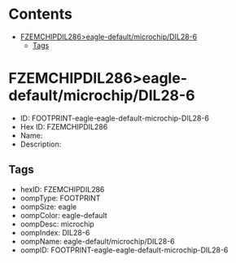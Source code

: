 



Contents
========

* [FZEMCHIPDIL286>eagle-default/microchip/DIL28-6](#fzemchipdil286eagle-defaultmicrochipdil28-6)
	* [Tags](#tags)

# FZEMCHIPDIL286>eagle-default/microchip/DIL28-6

- ID: FOOTPRINT-eagle-eagle-default-microchip-DIL28-6
- Hex ID: FZEMCHIPDIL286
- Name: 
- Description: 

## Tags

- hexID: FZEMCHIPDIL286
- oompType: FOOTPRINT
- oompSize: eagle
- oompColor: eagle-default
- oompDesc: microchip
- oompIndex: DIL28-6
- oompName: eagle-default/microchip/DIL28-6
- oompID: FOOTPRINT-eagle-eagle-default-microchip-DIL28-6
